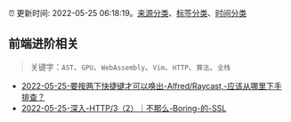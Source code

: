 :alarm_clock: 更新时间: 2022-05-25 06:18:19。[来源分类](../README.md)、[标签分类](../TAGS.md)、[时间分类](../TIMELINE.md)

## 前端进阶相关


> 关键字：`AST`、`GPU`、`WebAssembly`、`Vim`、`HTTP`、`算法`、`全栈`



- [2022-05-25-要按两下快捷键才可以唤出-Alfred/Raycast,-应该从哪里下手排查？](https://www.v2ex.com/t/855167) 
- [2022-05-25-深入-HTTP/3（2）｜不那么-Boring-的-SSL](https://toutiao.io/k/rnojf2k) 